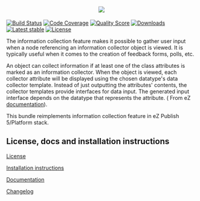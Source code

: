 <h1 align="center">
    <a href="https://www.netgenlabs.com/" target="_blank">
        <img src="https://github.com/netgen/NetgenInformationCollectionBundle/raw/admin/bundle/Resources/public/admin/images/additional/ic-logo-color.png" />
    </a>
</h1>

[![Build Status](https://img.shields.io/travis/netgen/NetgenInformationCollectionBundle.svg?style=flat-square)](https://travis-ci.org/netgen/NetgenInformationCollectionBundle)
[![Code Coverage](https://img.shields.io/codecov/c/github/netgen/NetgenInformationCollectionBundle.svg?style=flat-square)](https://codecov.io/gh/netgen/NetgenInformationCollectionBundle)
[![Quality Score](https://img.shields.io/scrutinizer/g/netgen/NetgenInformationCollectionBundle.svg?style=flat-square)](https://scrutinizer-ci.com/g/netgen/NetgenInformationCollectionBundle)
[![Downloads](https://img.shields.io/packagist/dt/netgen/information-collection-bundle.svg?style=flat-square)](https://packagist.org/packages/netgen/information-collection-bundle/stats)
[![Latest stable](https://img.shields.io/packagist/v/netgen/information-collection-bundle.svg?style=flat-square)](https://packagist.org/packages/netgen/information-collection-bundle)
[![License](https://img.shields.io/packagist/l/netgen/information-collection-bundle.svg?style=flat-square)](LICENSE)

The information collection feature makes it possible to gather user input when a node referencing an information collector object is viewed. 
It is typically useful when it comes to the creation of feedback forms, polls, etc.

An object can collect information if at least one of the class attributes is marked as an information collector.
When the object is viewed, each collector attribute will be displayed using the chosen datatype's data collector template. 
Instead of just outputting the attributes' contents, the collector templates provide interfaces for data input. 
The generated input interface depends on the datatype that represents the attribute. ( From eZ [documentation](https://doc.ez.no/eZ-Publish/Technical-manual/3.9/Concepts-and-basics/Content-management/Information-collection)).

This bundle reimplements information collection feature in eZ Publish 5/Platform stack.

License, docs and installation instructions
-------------------------------------

[License](LICENSE)

[Installation instructions](doc/INSTALL.md)

[Documentation](doc/DOC.md)

[Changelog](doc/CHANGELOG.md)
